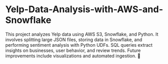 # Yelp-Data-Analysis-with-AWS-and-Snowflake
This project analyzes Yelp data using AWS S3, Snowflake, and Python. It involves splitting large JSON files, storing data in Snowflake, and performing sentiment analysis with Python UDFs. SQL queries extract insights on businesses, user behavior, and review trends. Future improvements include visualizations and automated ingestion. 🚀
